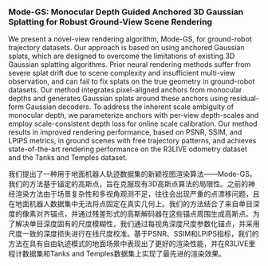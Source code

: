 ### Mode-GS: Monocular Depth Guided Anchored 3D Gaussian Splatting for Robust Ground-View Scene Rendering

We present a novel-view rendering algorithm, Mode-GS, for ground-robot trajectory datasets. Our approach is based on using anchored Gaussian splats, which are designed to overcome the limitations of existing 3D Gaussian splatting algorithms. Prior neural rendering methods suffer from severe splat drift due to scene complexity and insufficient multi-view observation, and can fail to fix splats on the true geometry in ground-robot datasets. Our method integrates pixel-aligned anchors from monocular depths and generates Gaussian splats around these anchors using residual-form Gaussian decoders. To address the inherent scale ambiguity of monocular depth, we parameterize anchors with per-view depth-scales and employ scale-consistent depth loss for online scale calibration. Our method results in improved rendering performance, based on PSNR, SSIM, and LPIPS metrics, in ground scenes with free trajectory patterns, and achieves state-of-the-art rendering performance on the R3LIVE odometry dataset and the Tanks and Temples dataset.

我们提出了一种用于地面机器人轨迹数据集的新颖视图渲染算法——Mode-GS。我们的方法基于锚定的高斯点，旨在克服现有3D高斯点算法的局限性。之前的神经渲染方法由于场景复杂性和多视角观测不足，往往会出现严重的点漂移问题，且在地面机器人数据集中无法将点固定在真实几何上。我们的方法结合了来自单目深度的像素对齐锚点，并通过残差形式的高斯解码器在这些锚点周围生成高斯点。为了解决单目深度固有的尺度模糊性，我们通过每视角深度尺度参数化锚点，并采用尺度一致的深度损失进行在线尺度校准。基于PSNR、SSIM和LPIPS指标，我们的方法在具有自由轨迹模式的地面场景中表现出了更好的渲染性能，并在R3LIVE里程计数据集和Tanks and Temples数据集上实现了最先进的渲染效果。
